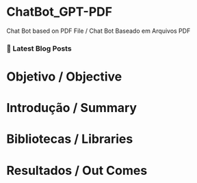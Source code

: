 # ChatBot_GPT-PDF
Chat Bot based on PDF File / Chat Bot Baseado em Arquivos PDF

### 📕 Latest Blog Posts

# Objetivo / Objective


# Introdução / Summary


# Bibliotecas / Libraries


# Resultados / Out Comes


